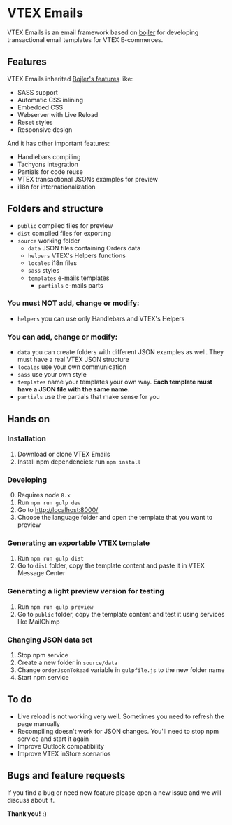 # VTEX Emails

VTEX Emails is an email framework based on [bojler](https://github.com/Slicejack/bojler) for developing transactional email templates for VTEX E-commerces.

## Features

VTEX Emails inherited [Bojler's features](https://github.com/Slicejack/bojler#features) like:

- SASS support
- Automatic CSS inlining
- Embedded CSS
- Webserver with Live Reload
- Reset styles
- Responsive design

And it has other important features:

- Handlebars compiling
- Tachyons integration
- Partials for code reuse
- VTEX transactional JSONs examples for preview
- i18n for internationalization

## Folders and structure

- `public` compiled files for preview
- `dist` compiled files for exporting
- `source` working folder
  - `data` JSON files containing Orders data
  - `helpers` VTEX's Helpers functions
  - `locales` i18n files
  - `sass` styles
  - `templates` e-mails templates
    - `partials` e-mails parts

### You must NOT add, change or modify:

- `helpers` you can use only Handlebars and VTEX's Helpers

### You can add, change or modify:

- `data` you can create folders with different JSON examples as well. They must have a real VTEX JSON structure
- `locales` use your own communication
- `sass` use your own style
- `templates` name your templates your own way. **Each template must have a JSON file with the same name.**
- `partials` use the partials that make sense for you

## Hands on

### Installation

1.  Download or clone VTEX Emails
2.  Install npm dependencies: run `npm install`

### Developing

0.  Requires node `8.x`
1.  Run `npm run gulp dev`
2.  Go to [http://localhost:8000/](http://localhost:8000/)
3.  Choose the language folder and open the template that you want to preview

### Generating an exportable VTEX template

1.  Run `npm run gulp dist`
2.  Go to `dist` folder, copy the template content and paste it in VTEX Message Center

### Generating a light preview version for testing

1.  Run `npm run gulp preview`
2.  Go to `public` folder, copy the template content and test it using services like MailChimp

### Changing JSON data set

1.  Stop npm service
2.  Create a new folder in `source/data`
3.  Change `orderJsonToRead` variable in `gulpfile.js` to the new folder name
4.  Start npm service

## To do

- Live reload is not working very well. Sometimes you need to refresh the page manually
- Recompiling doesn't work for JSON changes. You'll need to stop npm service and start it again
- Improve Outlook compatibility
- Improve VTEX inStore scenarios

## Bugs and feature requests

If you find a bug or need new feature please open a new issue and we will discuss about it.

**Thank you! :)**
